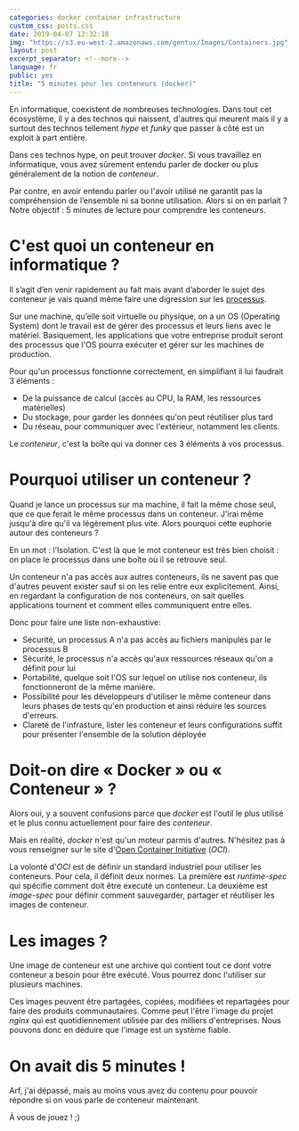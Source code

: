```yaml
---
categories: docker container infrastructure
custom_css: posts.css
date: 2019-04-07 12:32:10
img: "https://s3.eu-west-2.amazonaws.com/gentux/Images/Containers.jpg"
layout: post
excerpt_separator: <!--more-->
language: fr
public: yes
title: "5 minutes pour les conteneurs (docker)"
---
```


En informatique, coexistent de nombreuses technologies. Dans tout cet
écosystème, il y a des technos qui naissent, d'autres qui meurent mais il y a
surtout des technos tellement *hype* et *funky* que passer à côté est un
exploit à part entière.

Dans ces technos hype, on peut trouver *docker*. Si vous travaillez en
informatique, vous avez sûrement entendu parler de docker ou plus généralement
de la notion de *conteneur*.

<!--more-->

Par contre, en avoir entendu parler ou l'avoir utilisé ne garantit pas la
compréhension de l’ensemble ni sa bonne utilisation. Alors si on en parlait ?
Notre objectif : 5 minutes de lecture pour comprendre les conteneurs.

# C'est quoi un conteneur en informatique ?

Il s’agit d’en venir rapidement au fait mais avant d’aborder le sujet des
conteneur je vais quand même faire une digression sur les
[processus](https://fr.wikipedia.org/wiki/Processus_(informatique)).

Sur une machine, qu’elle soit virtuelle ou physique, on a un OS (Operating
System) dont le travail est de gérer des processus et leurs liens avec le
matériel. Basiquement, les applications que votre entreprise produit seront des
processus que l'OS  pourra exécuter et gérer sur les machines de production.

Pour qu'un processus fonctionne correctement, en simplifiant il lui faudrait 3
éléments :

* De la puissance de calcul (accès au CPU, la RAM, les ressources matérielles)
* Du stockage, pour garder les données qu'on peut réutiliser plus tard
* Du réseau, pour communiquer avec l'extérieur, notamment les clients.

Le *conteneur*, c'est la boîte qui va donner ces 3 éléments à vos processus.

# Pourquoi utiliser un conteneur ?

Quand je lance un processus sur ma machine, il fait la même chose seul, que ce
que ferait le même processus dans un conteneur. J'irai même jusqu'à dire qu'il
va légèrement plus vite. Alors pourquoi cette euphorie autour des conteneurs ?

En un mot : l'Isolation. C'est là que le mot conteneur est très bien choisit :
on place le processus dans une boîte où il se retrouve seul.

Un conteneur n'a pas accès aux autres conteneurs, ils ne savent pas que
d'autres peuvent exister sauf si on les relie entre eux explicitement. Ainsi,
en regardant la configuration de nos conteneurs, on sait quelles applications
tournent et comment elles communiquent entre elles.

Donc pour faire une liste non-exhaustive:

* Sécurité, un processus A n'a pas accès au fichiers manipulés par le processus
  B
* Sécurité, le processus n'a accès qu'aux ressources réseaux qu'on a définit
  pour lui
* Portabilité, quelque soit l'OS sur lequel on utilise nos conteneur, ils
  fonctionneront de la même manière.
* Possibilité pour les développeurs d'utiliser le même conteneur dans leurs
  phases de tests qu'en production et ainsi réduire les sources d'erreurs.
* Clareté de l'infrasture, lister les conteneur et leurs configurations suffit
  pour présenter l'ensemble de la solution déployée

# Doit-on dire « Docker » ou « Conteneur » ?

Alors oui, y a souvent confusions parce que *docker* est l'outil le plus
utilisé et le plus connu actuellement pour faire des *conteneur*.

Mais en réalité, *docker* n'est qu'un moteur parmis d'autres. N'hésitez pas à
vous renseigner sur le site d'[Open Container
Initiative](https://www.opencontainers.org/) (*OCI*).

La volonté d'*OCI* est de définir un standard industriel pour utiliser les
conteneurs. Pour cela, il définit deux normes. La première est *runtime-spec*
qui spécifie comment doit être executé un conteneur. La deuxième est
*image-spec* pour définir comment sauvegarder, partager et réutiliser les
images de conteneur.

# Les images ?

Une image de conteneur est une archive qui contient tout ce dont votre
conteneur a besoin pour être exécuté. Vous pourrez donc l'utiliser sur
plusieurs machines.

Ces images peuvent être partagées, copiées, modifiées et repartagées pour faire
des produits communautaires. Comme peut l'être l'image du projet *nginx* qui
est quotidiennement utilisée par des milliers d'entreprises. Nous pouvons donc
en déduire que l'image est un système fiable.

# On avait dis 5 minutes !

Arf, j'ai dépassé, mais au moins vous avez du contenu pour pouvoir répondre si
on vous parle de conteneur maintenant.

À vous de jouez ! ;)
